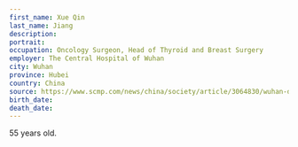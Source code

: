 ```yaml
---
first_name: Xue Qin
last_name: Jiang
description: 
portrait: 
occupation: Oncology Surgeon, Head of Thyroid and Breast Surgery
employer: The Central Hospital of Wuhan
city: Wuhan
province: Hubei
country: China
source: https://www.scmp.com/news/china/society/article/3064830/wuhan-doctor-who-worked-whistle-blower-li-wenliang-dies-after
birth_date: 
death_date: 
---
```


55 years old.